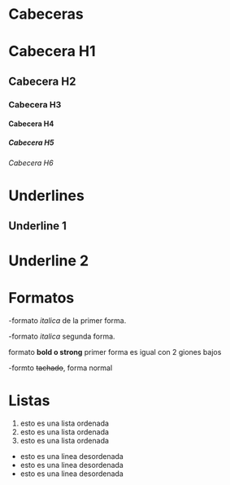 # Cabeceras
# Cabecera H1
## Cabecera H2
### Cabecera H3
#### Cabecera H4
##### Cabecera H5
###### Cabecera H6

# Underlines
Underline 1
---------
Underline 2
============
 
# Formatos
-formato *italica* de la primer forma.

-formato _italica_ segunda forma.

formato **bold o strong** primer forma es igual con 2 giones bajos

-formto ~~tachado~~, forma normal

# Listas
1. esto es una lista ordenada
2. esto es una lista ordenada
3. esto es una lista ordenada
- esto es una linea desordenada
- esto es una linea desordenada
- esto es una linea desordenada